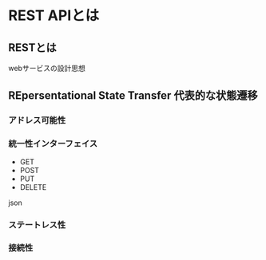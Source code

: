 # REST APIとは

## RESTとは
webサービスの設計思想

## REpersentational State Transfer 代表的な状態遷移

### アドレス可能性



### 統一性インターフェイス

- GET
- POST
- PUT
- DELETE

json

### ステートレス性

### 接続性

